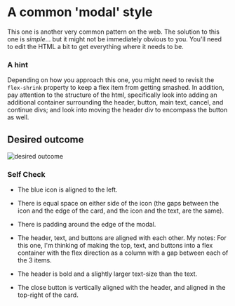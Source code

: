 # A common 'modal' style
This one is another very common pattern on the web. The solution to this one is _simple_... but it might not be immediately obvious to you. You'll need to edit the HTML a bit to get everything where it needs to be.

### A hint
Depending on how you approach this one, you might need to revisit the `flex-shrink` property to keep a flex item from getting smashed. In addition, pay attention to the structure of the html, specifically look into adding an additional container surrounding the header, button, main text, cancel, and continue divs; and look into moving the header div to encompass the button as well.

## Desired outcome

![desired outcome](./desired-outcome.png)

### Self Check

- The blue icon is aligned to the left. 
- There is equal space on either side of the icon (the gaps between the icon and the edge of the card, and the icon and the text, are the same).
- There is padding around the edge of the modal.


- The header, text, and buttons are aligned with each other.
My notes: For this one, I'm thinking of making the top, text, and buttons into a flex container with the flex direction as a column with a gap between each of the 3 items.

- The header is bold and a slightly larger text-size than the text.

- The close button is vertically aligned with the header, and aligned in the top-right of the card.

